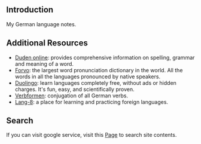 ## Introduction
My German language notes.

## Additional Resources
* [Duden online](http://www.duden.de/): provides comprehensive information on spelling, grammar and meaning of a word.
* [Forvo](http://www.forvo.com/): the largest word pronunciation dictionary in the world. All the words in all the languages pronounced by native speakers. 
* [Duolingo](http://www.duolingo.com/): learn languages completely free, without ads or hidden charges. It's fun, easy, and scientifically proven.
* [Verbformen](http://www.verbformen.de/): conjugation of all German verbs.
* [Lang-8](http://lang-8.com/): a place for learning and practicing foreign languages.

## Search
If you can visit google service, visit this [Page](http://frederick-s.github.io/GermanGarden/search.html) to search site contents.
